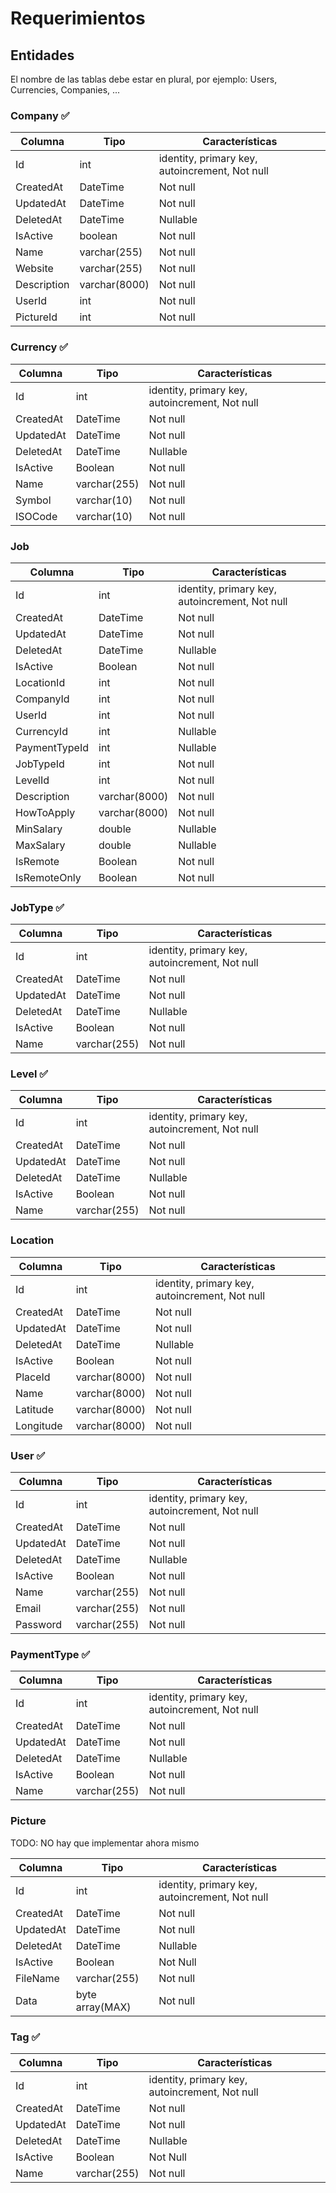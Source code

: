 # Requerimientos

## Entidades

El nombre de las tablas debe estar en plural, por ejemplo: Users, Currencies, Companies, ...

### Company ✅

| **Columna**| **Tipo** | **Características** |
|---|---|---|
| Id | int | identity, primary key, autoincrement, Not null|
| CreatedAt | DateTime | Not null|
| UpdatedAt | DateTime | Not null|
| DeletedAt | DateTime | Nullable|
| IsActive | boolean | Not null |
| Name | varchar(255) | Not null |
| Website | varchar(255) | Not null |
| Description | varchar(8000) | Not null |
| UserId | int | Not null |
| PictureId | int | Not null |

### Currency ✅

| **Columna**| **Tipo** | **Características** |
|---|---|---|
| Id | int | identity, primary key, autoincrement, Not null|
| CreatedAt | DateTime | Not null|
| UpdatedAt | DateTime | Not null|
| DeletedAt | DateTime | Nullable|
| IsActive | Boolean | Not null |
| Name | varchar(255) | Not null |
| Symbol | varchar(10) | Not null |
| ISOCode | varchar(10) | Not null |

### Job

| **Columna**| **Tipo** | **Características** |
|---|---|---|
| Id | int | identity, primary key, autoincrement, Not null|
| CreatedAt | DateTime | Not null|
| UpdatedAt | DateTime | Not null|
| DeletedAt | DateTime | Nullable|
| IsActive | Boolean | Not null |
| LocationId | int | Not null |
| CompanyId | int | Not null |
| UserId | int | Not null |
| CurrencyId | int | Nullable |
| PaymentTypeId | int | Nullable |
| JobTypeId | int | Not null |
| LevelId | int | Not null |
| Description | varchar(8000) | Not null |
| HowToApply | varchar(8000) | Not null |
| MinSalary | double | Nullable |
| MaxSalary | double | Nullable |
| IsRemote | Boolean | Not null |
| IsRemoteOnly | Boolean | Not null |

### JobType ✅

| **Columna**| **Tipo** | **Características** |
|---|---|---|
| Id | int | identity, primary key, autoincrement, Not null|
| CreatedAt | DateTime | Not null |
| UpdatedAt | DateTime | Not null |
| DeletedAt | DateTime | Nullable |
| IsActive | Boolean | Not null |
| Name | varchar(255) | Not null |

### Level ✅

| **Columna**| **Tipo** | **Características** |
|---|---|---|
| Id | int | identity, primary key, autoincrement, Not null|
| CreatedAt | DateTime | Not null|
| UpdatedAt | DateTime | Not null|
| DeletedAt | DateTime | Nullable|
| IsActive | Boolean | Not null |
| Name | varchar(255) | Not null |

### Location

| **Columna**| **Tipo** | **Características** |
|---|---|---|
| Id | int | identity, primary key, autoincrement, Not null|
| CreatedAt | DateTime | Not null |
| UpdatedAt | DateTime | Not null |
| DeletedAt | DateTime | Nullable |
| IsActive | Boolean | Not null |
| PlaceId | varchar(8000) | Not null |
| Name | varchar(8000) | Not null |
| Latitude | varchar(8000) | Not null |
| Longitude | varchar(8000) | Not null |

### User ✅

| **Columna**| **Tipo** | **Características** |
|---|---|---|
| Id | int | identity, primary key, autoincrement, Not null|
| CreatedAt | DateTime | Not null |
| UpdatedAt | DateTime | Not null |
| DeletedAt | DateTime | Nullable |
| IsActive | Boolean | Not null |
| Name | varchar(255) | Not null|
| Email | varchar(255) | Not null|
| Password | varchar(255) | Not null|

### PaymentType ✅

| **Columna**| **Tipo** | **Características** |
|---|---|---|
| Id | int | identity, primary key, autoincrement, Not null|
| CreatedAt | DateTime | Not null|
| UpdatedAt | DateTime | Not null|
| DeletedAt | DateTime | Nullable|
| IsActive | Boolean | Not null |
| Name | varchar(255) | Not null |

### Picture
TODO: NO hay que implementar ahora mismo

| **Columna**| **Tipo** | **Características** |
|---|---|---|
| Id | int | identity, primary key, autoincrement, Not null|
| CreatedAt | DateTime | Not null |
| UpdatedAt | DateTime | Not null |
| DeletedAt | DateTime | Nullable |
| IsActive | Boolean | Not Null |
| FileName | varchar(255) | Not null |
| Data | byte array(MAX) | Not null |

### Tag ✅

| **Columna**| **Tipo** | **Características** |
|---|---|---|
| Id | int | identity, primary key, autoincrement, Not null|
| CreatedAt | DateTime | Not null |
| UpdatedAt | DateTime | Not null |
| DeletedAt | DateTime | Nullable |
| IsActive | Boolean | Not Null |
| Name | varchar(255) | Not null |